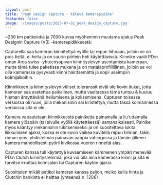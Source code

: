 ```yaml
---
layout: post
title: "Peak Design Capture - kätevä kamerapidike"
featured: false
image: '/images/posts/2023-07-02_peak_design_capture.jpg'
---
```


~230 km patikointia ja 7000 kuvaa myöhemmin muutama ajatus Peak Designin Capture (V3) -kamerapidikkeestä:

Capturella saa kameran kiinnitettyä vyölle tai repun hihnaan, jolloin se on pois tieltä, ei heilu ja on suurin piirtein heti käytettävissä. Kiinnike vaatii PD:n oman Arca swiss -yhteensopivan kiinnityslevyn asentamista kameraan, mutta tämä tulee paketissa mukana ja on matalaprofiilillinen, jolloin se voi olla kamerassa pysyvästi kiinni häiritsemättä ja sopii useimpiin kolmijalkoihin.

Kiinnikkeen ja kiinnityslevyn väliset toleranssit eivät ole kovin tiukat, jotta kameran saa asetettua paikalleen, mutta vaeltaessa tämä tuntuu & kuuluu hieman ärsyttävänä heilumisena ja kolisemisena. Capturen toisessa versiossa oli ruuvi, jolla mekanismin sai kiristettyä, mutta tässä kolmannessa versiossa sitä ei ole.

Kamera vapautetaan kiinnikkeestä painiketta painamalla ja liu'uttamalla kamera ylöspäin (tai sivulle vyöllä käytettäessä) samanaikaisesti. Painike myös kääntyy mekanismin lukitsemiseksi ja on suositeltava lukita liikkumisen ajaksi, koska ei ole kovin vaikea kuvitella repun hihnan, takin, rinnan yms. yhdistelmän painavan nappia vahingossa ja tämän jälkeen kamera mahdollisesti pyörii kivikossa vuoren rinnettä alas.

Capturen kanssa tuli käytettyä kuvaamiseen kämmenen ympäri menevää PD:n Clutch kiinnitysremmiä, joka voi olla aina kamerassa kiinni ja sitä ei tarvitse irroittaa kolmijalan tai Capturen käytön ajaksi.

Suosittelen mikäli patikoi kameran kanssa paljon, melko kallis hinta ja Clutchin hankinta ei haittaa (yhteensä n. 120€)
